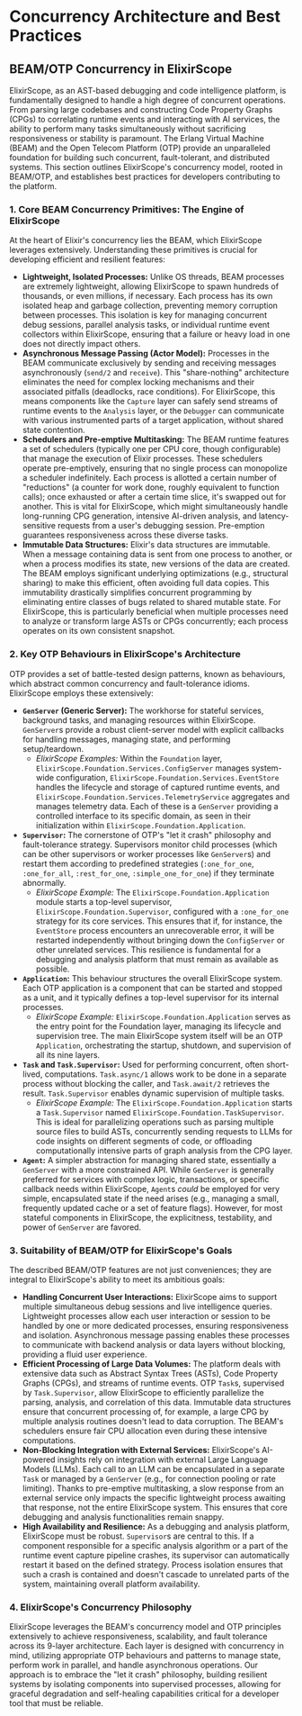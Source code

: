 # Concurrency Architecture and Best Practices

## BEAM/OTP Concurrency in ElixirScope

ElixirScope, as an AST-based debugging and code intelligence platform, is fundamentally designed to handle a high degree of concurrent operations. From parsing large codebases and constructing Code Property Graphs (CPGs) to correlating runtime events and interacting with AI services, the ability to perform many tasks simultaneously without sacrificing responsiveness or stability is paramount. The Erlang Virtual Machine (BEAM) and the Open Telecom Platform (OTP) provide an unparalleled foundation for building such concurrent, fault-tolerant, and distributed systems. This section outlines ElixirScope's concurrency model, rooted in BEAM/OTP, and establishes best practices for developers contributing to the platform.

### 1. Core BEAM Concurrency Primitives: The Engine of ElixirScope

At the heart of Elixir's concurrency lies the BEAM, which ElixirScope leverages extensively. Understanding these primitives is crucial for developing efficient and resilient features:

*   **Lightweight, Isolated Processes:** Unlike OS threads, BEAM processes are extremely lightweight, allowing ElixirScope to spawn hundreds of thousands, or even millions, if necessary. Each process has its own isolated heap and garbage collection, preventing memory corruption between processes. This isolation is key for managing concurrent debug sessions, parallel analysis tasks, or individual runtime event collectors within ElixirScope, ensuring that a failure or heavy load in one does not directly impact others.
*   **Asynchronous Message Passing (Actor Model):** Processes in the BEAM communicate exclusively by sending and receiving messages asynchronously (`send/2` and `receive`). This "share-nothing" architecture eliminates the need for complex locking mechanisms and their associated pitfalls (deadlocks, race conditions). For ElixirScope, this means components like the `Capture` layer can safely send streams of runtime events to the `Analysis` layer, or the `Debugger` can communicate with various instrumented parts of a target application, without shared state contention.
*   **Schedulers and Pre-emptive Multitasking:** The BEAM runtime features a set of schedulers (typically one per CPU core, though configurable) that manage the execution of Elixir processes. These schedulers operate pre-emptively, ensuring that no single process can monopolize a scheduler indefinitely. Each process is allotted a certain number of "reductions" (a counter for work done, roughly equivalent to function calls); once exhausted or after a certain time slice, it's swapped out for another. This is vital for ElixirScope, which might simultaneously handle long-running CPG generation, intensive AI-driven analysis, and latency-sensitive requests from a user's debugging session. Pre-emption guarantees responsiveness across these diverse tasks.
*   **Immutable Data Structures:** Elixir's data structures are immutable. When a message containing data is sent from one process to another, or when a process modifies its state, new versions of the data are created. The BEAM employs significant underlying optimizations (e.g., structural sharing) to make this efficient, often avoiding full data copies. This immutability drastically simplifies concurrent programming by eliminating entire classes of bugs related to shared mutable state. For ElixirScope, this is particularly beneficial when multiple processes need to analyze or transform large ASTs or CPGs concurrently; each process operates on its own consistent snapshot.

### 2. Key OTP Behaviours in ElixirScope's Architecture

OTP provides a set of battle-tested design patterns, known as behaviours, which abstract common concurrency and fault-tolerance idioms. ElixirScope employs these extensively:

*   **`GenServer` (Generic Server):** The workhorse for stateful services, background tasks, and managing resources within ElixirScope. `GenServer`s provide a robust client-server model with explicit callbacks for handling messages, managing state, and performing setup/teardown.
    *   *ElixirScope Examples:* Within the `Foundation` layer, `ElixirScope.Foundation.Services.ConfigServer` manages system-wide configuration, `ElixirScope.Foundation.Services.EventStore` handles the lifecycle and storage of captured runtime events, and `ElixirScope.Foundation.Services.TelemetryService` aggregates and manages telemetry data. Each of these is a `GenServer` providing a controlled interface to its specific domain, as seen in their initialization within `ElixirScope.Foundation.Application`.
*   **`Supervisor`:** The cornerstone of OTP's "let it crash" philosophy and fault-tolerance strategy. Supervisors monitor child processes (which can be other supervisors or worker processes like `GenServer`s) and restart them according to predefined strategies (`:one_for_one`, `:one_for_all`, `:rest_for_one`, `:simple_one_for_one`) if they terminate abnormally.
    *   *ElixirScope Example:* The `ElixirScope.Foundation.Application` module starts a top-level supervisor, `ElixirScope.Foundation.Supervisor`, configured with a `:one_for_one` strategy for its core services. This ensures that if, for instance, the `EventStore` process encounters an unrecoverable error, it will be restarted independently without bringing down the `ConfigServer` or other unrelated services. This resilience is fundamental for a debugging and analysis platform that must remain as available as possible.
*   **`Application`:** This behaviour structures the overall ElixirScope system. Each OTP application is a component that can be started and stopped as a unit, and it typically defines a top-level supervisor for its internal processes.
    *   *ElixirScope Example:* `ElixirScope.Foundation.Application` serves as the entry point for the Foundation layer, managing its lifecycle and supervision tree. The main ElixirScope system itself will be an OTP `Application`, orchestrating the startup, shutdown, and supervision of all its nine layers.
*   **`Task` and `Task.Supervisor`:** Used for performing concurrent, often short-lived, computations. `Task.async/1` allows work to be done in a separate process without blocking the caller, and `Task.await/2` retrieves the result. `Task.Supervisor` enables dynamic supervision of multiple tasks.
    *   *ElixirScope Example:* The `ElixirScope.Foundation.Application` starts a `Task.Supervisor` named `ElixirScope.Foundation.TaskSupervisor`. This is ideal for parallelizing operations such as parsing multiple source files to build ASTs, concurrently sending requests to LLMs for code insights on different segments of code, or offloading computationally intensive parts of graph analysis from the CPG layer.
*   **`Agent`:** A simpler abstraction for managing shared state, essentially a `GenServer` with a more constrained API. While `GenServer` is generally preferred for services with complex logic, transactions, or specific callback needs within ElixirScope, `Agent`s *could* be employed for very simple, encapsulated state if the need arises (e.g., managing a small, frequently updated cache or a set of feature flags). However, for most stateful components in ElixirScope, the explicitness, testability, and power of `GenServer` are favored.

### 3. Suitability of BEAM/OTP for ElixirScope's Goals

The described BEAM/OTP features are not just conveniences; they are integral to ElixirScope's ability to meet its ambitious goals:

*   **Handling Concurrent User Interactions:** ElixirScope aims to support multiple simultaneous debug sessions and live intelligence queries. Lightweight processes allow each user interaction or session to be handled by one or more dedicated processes, ensuring responsiveness and isolation. Asynchronous message passing enables these processes to communicate with backend analysis or data layers without blocking, providing a fluid user experience.
*   **Efficient Processing of Large Data Volumes:** The platform deals with extensive data such as Abstract Syntax Trees (ASTs), Code Property Graphs (CPGs), and streams of runtime events. OTP `Task`s, supervised by `Task.Supervisor`, allow ElixirScope to efficiently parallelize the parsing, analysis, and correlation of this data. Immutable data structures ensure that concurrent processing of, for example, a large CPG by multiple analysis routines doesn't lead to data corruption. The BEAM's schedulers ensure fair CPU allocation even during these intensive computations.
*   **Non-Blocking Integration with External Services:** ElixirScope's AI-powered insights rely on integration with external Large Language Models (LLMs). Each call to an LLM can be encapsulated in a separate `Task` or managed by a `GenServer` (e.g., for connection pooling or rate limiting). Thanks to pre-emptive multitasking, a slow response from an external service only impacts the specific lightweight process awaiting that response, not the entire ElixirScope system. This ensures that core debugging and analysis functionalities remain snappy.
*   **High Availability and Resilience:** As a debugging and analysis platform, ElixirScope must be robust. `Supervisor`s are central to this. If a component responsible for a specific analysis algorithm or a part of the runtime event capture pipeline crashes, its supervisor can automatically restart it based on the defined strategy. Process isolation ensures that such a crash is contained and doesn't cascade to unrelated parts of the system, maintaining overall platform availability.

### 4. ElixirScope's Concurrency Philosophy

ElixirScope leverages the BEAM's concurrency model and OTP principles extensively to achieve responsiveness, scalability, and fault tolerance across its 9-layer architecture. Each layer is designed with concurrency in mind, utilizing appropriate OTP behaviours and patterns to manage state, perform work in parallel, and handle asynchronous operations. Our approach is to embrace the "let it crash" philosophy, building resilient systems by isolating components into supervised processes, allowing for graceful degradation and self-healing capabilities critical for a developer tool that must be reliable.